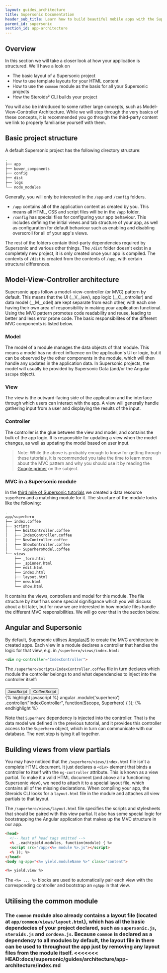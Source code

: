 ```yaml
---
layout: guides_architecture
title: Supersonic Documentation
header_sub_title: Learn how to build beautiful mobile apps with the Supersonic UI framework.
parent_id: supersonic
section_id: app-architecture
---
```

<section class="ag__docs__content">

<section class="docs-section" id="overview">

## Overview

In this section we will take a closer look at how your application is structured. We'll have a look on

- The basic layout of a Supersonic project
- How to use template layouts for your HTML content
- How to use the `common` module as the basis for all your Supersonic projects
- How the Steroids² CLI builds your project

You will also be introduced to some rather large concepts, such as Model-View-Controller Architecture. While we will step through the very basics of these concepts, it is recommended you go through the third-party content we link to properly familiarise yourself with them.

</section>
<section class="docs-section" id="basic-project-structure">

## Basic project structure

A default Supersonic project has the following directory structure:

```bash
.
├── app
├── bower_components
├── config
├── dist
├── logs
└── node_modules
```

Generally, you will only be interested in the `/app` and `/config` folders.

 - `/app` contains all of the application content as created by you. This means all HTML, CSS and script files will be in the `/app` folder.
 - `/config` has special files for configuring your app behaviour. This includes defining the initial views and tab structure of your app, as well as configuration for default behaviour such as enabling and disabling overscroll for all of your app's views.

The rest of the folders contain third-party dependencies required by Supersonic and various other things. The `/dist` folder doesn't exist in a completely new project, it is only created once your app is compiled. The contents of `/dist` is created from the contents of `/app`, with certain structural differences.

</section>
<section class="docs-section" id="model-view-controller-architecture">

## Model-View-Controller architecture

Supersonic apps follow a model-view-controller (or MVC) pattern by default. This means that the UI (__V__iew), app logic (__C__ontroller) and data model (__M__odel) are kept separate from each other, with each one having their own area of responsibility in making your application functional. Using the MVC pattern promotes code readability and reuse, leading to better and less error prone code. The basic responsibilites of the different MVC components is listed below.

### Model

The model of a module manages the data objects of that module. This means a model has no direct influence on the application's UI or logic, but it can be observed by the other components in the module, which will then handle any updates in the application data. In Supersonic projects, the model will usually be provided by Supersonic Data (and/or the Angular `$scope` object).

### View

The view is the outward-facing side of the application and the interface through which users can interact with the app. A view will generally handle gathering input from a user and displaying the results of the input.

### Controller

The controller is the glue between the view and model, and contains the bulk of the app logic. It is responsible for updating a view when the model changes, as well as updating the model based on user input.

>Note: While the above is probably enough to know for getting through these tutorials, it is recommended you take the time to learn more about the MVC pattern and why you should use it by reading the [Google primer](https://developer.chrome.com/apps/app_frameworks) on the subject.

### MVC in a Supersonic module
In the [third mile of Supersonic tutorials](/supersonic/tutorial/third-mile/) we created a data resource `superhero` and a matching module for it. The structure of the module looks like the following:

```bash
.
app/superhero
├── index.coffee
├── scripts
│   ├── EditController.coffee
│   ├── IndexController.coffee
│   ├── NewController.coffee
│   ├── ShowController.coffee
│   └── SuperheroModel.coffee
└── views
    ├── _form.html
    ├── _spinner.html
    ├── edit.html
    ├── index.html
    ├── layout.html
    ├── new.html
    └── show.html
```

It contains the views, controllers and model for this module. The file structure by itself has some special signifigance which you will discuss about a bit later, but for now we are interested in how module files handle the different MVC responsibilities. We will go over that in the section below.

</section>
<section class="docs-section" id="angular-and-supersonic">

## Angular and Supersonic

By default, Supersonic utilises [AngularJS](https://angularjs.org/) to create the MVC architecture in created apps. Each view in a module declares a controller that handles the logic for that view, e.g. in `/superhero/views/index.html`:

```html
<div ng-controller="IndexController">
```

The `/superhero/scripts/IndexController.coffee` file in turn declares which module the controller belongs to and what dependencies to inject into the controller itself:

<div class="clearfix">
  <div class="btn-group btn-group-xs pull-right" role="group" style="margin-top: 20px;">
    <button type="button" data-role="type-switch" data-type="js" class="btn btn-primary active">JavaScript</button>
    <button type="button" data-role="type-switch" data-type="coffee" class="btn btn-default">CoffeeScript</button>
  </div>
</div>

<div data-role="example-code" data-type="js">
{% highlight javascript %}
angular
  .module('superhero')
  .controller("IndexController", function($scope, Superhero) {
  });
{% endhighlight %}
</div>

<div data-role="example-code" data-type="coffee" style="display: none;">
{% highlight coffeescript %}
angular
  .module('superhero')
  .controller "IndexController", ($scope, Superhero) ->
    
{% endhighlight %}
</div>

Note that `Superhero` dependency is injected into the controller. That is the data model we defined in the previous tutorial, and it provides this controller access to the `Superhero` object, which in turn can communicate with our database. The next step is tying it all together.

</section>
<section class="docs-section" id="building-views-from-partials">

## Building views from view partials

You may have noticed that the `/superhero/views/index.html` file isn't a complete HTML document. It just declares a `<div>` element that binds a controller to itself with the `ng-controller` attribute. This is known as a view partial. To make it a valid HTML document (and above all a functioning Supersonic view), we need to attach it to a special layout file, which contains all of the missing declarations. When compiling your app, the Steroids CLI looks for a `layout.html` file in the module and attaches all view partials to that layout.

The `/superhero/views/layout.html` file specifies the scripts and stylesheets that should be paired with this view partial. It also has some special logic for bootstrapping the Angular application that makes up the MVC structure in our app.

```html
<head>
  <!-- Rest of head tags omitted -->
  <% _.each(yield.modules, function(module) { %>
  <script src="/app/<%= module %>.js"></script>
  <% }); %>
</head>
<body ng-app="<%= yield.moduleName %>" class="content">

<%= yield.view %>
```

The `<%= ... %>` blocks are used to automatically pair each view with the corresponding controller and bootstrap an `ngApp` in that view.

</section>
<section class="docs-section" id="utilising-the-common-module">

## Utilising the common module

The `common` module also already contains a layout file (located at `app/common/views/layout.html`), which has all the basic dependecies of your project declared, such as `supersonic.js`, `steroids.js` and `cordova.js`. Because `common` is declared as a dependency to all modules by default, the layout file in there can be used to throughout the app just by removing any layout files from the module itself.
<<<<<<< HEAD:docs/supersonic/guides/architecture/app-architecture/index.md
=======
</section>

</section>